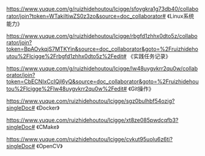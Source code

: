 https://www.yuque.com/g/ruizhidehoutou/lcigge/sfoygkra1g73db40/collaborator/join?token=WTakiltiwZS0z3zo&source=doc_collaborator# 《Linux系统能力》

https://www.yuque.com/g/ruizhidehoutou/lcigge/rbgfd1zhhx0dto5z/collaborator/join?token=BpAOvkqjS7MTKYin&source=doc_collaborator&goto=%2Fruizhidehoutou%2Flcigge%2Frbgfd1zhhx0dto5z%2Fedit# 《实践任务记录》

https://www.yuque.com/g/ruizhidehoutou/lcigge/lw48uygvkrr2qu0w/collaborator/join?token=CbECNIxCcIQjl6yQ&source=doc_collaborator&goto=%2Fruizhidehoutou%2Flcigge%2Flw48uygvkrr2qu0w%2Fedit# 《Git操作》

https://www.yuque.com/ruizhidehoutou/lcigge/sgz0bulhbf54ozig?singleDoc# 《Docker》

https://www.yuque.com/ruizhidehoutou/lcigge/xt8ze085pwdcqfb3?singleDoc# 《CMake》

https://www.yuque.com/ruizhidehoutou/lcigge/cvkut95uolu6z6ti?singleDoc# 《OpenCV》
